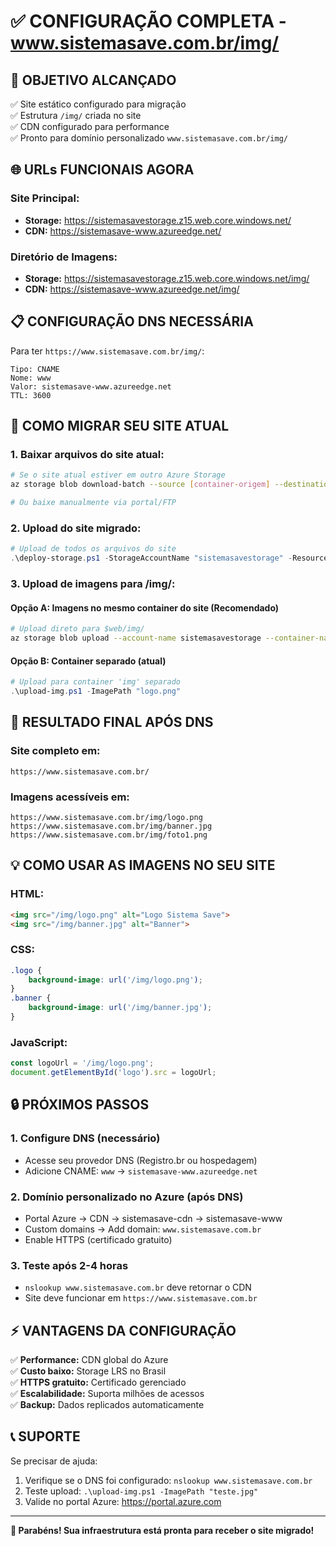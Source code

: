 # ✅ CONFIGURAÇÃO COMPLETA - www.sistemasave.com.br/img/

## 🎯 **OBJETIVO ALCANÇADO**
✅ Site estático configurado para migração  
✅ Estrutura `/img/` criada no site  
✅ CDN configurado para performance  
✅ Pronto para domínio personalizado `www.sistemasave.com.br/img/`  

## 🌐 **URLs FUNCIONAIS AGORA**

### **Site Principal:**
- **Storage:** https://sistemasavestorage.z15.web.core.windows.net/
- **CDN:** https://sistemasave-www.azureedge.net/

### **Diretório de Imagens:**
- **Storage:** https://sistemasavestorage.z15.web.core.windows.net/img/
- **CDN:** https://sistemasave-www.azureedge.net/img/

## 📋 **CONFIGURAÇÃO DNS NECESSÁRIA**

Para ter `https://www.sistemasave.com.br/img/`:

```
Tipo: CNAME
Nome: www
Valor: sistemasave-www.azureedge.net
TTL: 3600
```

## 🚀 **COMO MIGRAR SEU SITE ATUAL**

### **1. Baixar arquivos do site atual:**
```bash
# Se o site atual estiver em outro Azure Storage
az storage blob download-batch --source [container-origem] --destination ./site-atual --account-name [storage-atual]

# Ou baixe manualmente via portal/FTP
```

### **2. Upload do site migrado:**
```powershell
# Upload de todos os arquivos do site
.\deploy-storage.ps1 -StorageAccountName "sistemasavestorage" -ResourceGroupName "RG-SAVE-STORAGE"
```

### **3. Upload de imagens para /img/:**

#### **Opção A: Imagens no mesmo container do site (Recomendado)**
```bash
# Upload direto para $web/img/
az storage blob upload --account-name sistemasavestorage --container-name '$web' --name "img/logo.png" --file "logo.png" --content-type "image/png"
```

#### **Opção B: Container separado (atual)**
```powershell
# Upload para container 'img' separado
.\upload-img.ps1 -ImagePath "logo.png"
```

## 🎯 **RESULTADO FINAL APÓS DNS**

### **Site completo em:**
```
https://www.sistemasave.com.br/
```

### **Imagens acessíveis em:**
```
https://www.sistemasave.com.br/img/logo.png
https://www.sistemasave.com.br/img/banner.jpg
https://www.sistemasave.com.br/img/foto1.png
```

## 💡 **COMO USAR AS IMAGENS NO SEU SITE**

### **HTML:**
```html
<img src="/img/logo.png" alt="Logo Sistema Save">
<img src="/img/banner.jpg" alt="Banner">
```

### **CSS:**
```css
.logo {
    background-image: url('/img/logo.png');
}
.banner {
    background-image: url('/img/banner.jpg');
}
```

### **JavaScript:**
```javascript
const logoUrl = '/img/logo.png';
document.getElementById('logo').src = logoUrl;
```

## 🔒 **PRÓXIMOS PASSOS**

### **1. Configure DNS** (necessário)
- Acesse seu provedor DNS (Registro.br ou hospedagem)
- Adicione CNAME: `www` → `sistemasave-www.azureedge.net`

### **2. Domínio personalizado no Azure** (após DNS)
- Portal Azure → CDN → sistemasave-cdn → sistemasave-www
- Custom domains → Add domain: `www.sistemasave.com.br`
- Enable HTTPS (certificado gratuito)

### **3. Teste após 2-4 horas**
- `nslookup www.sistemasave.com.br` deve retornar o CDN
- Site deve funcionar em `https://www.sistemasave.com.br`

## ⚡ **VANTAGENS DA CONFIGURAÇÃO**

✅ **Performance:** CDN global do Azure  
✅ **Custo baixo:** Storage LRS no Brasil  
✅ **HTTPS gratuito:** Certificado gerenciado  
✅ **Escalabilidade:** Suporta milhões de acessos  
✅ **Backup:** Dados replicados automaticamente  

## 📞 **SUPORTE**

Se precisar de ajuda:
1. Verifique se o DNS foi configurado: `nslookup www.sistemasave.com.br`
2. Teste upload: `.\upload-img.ps1 -ImagePath "teste.jpg"`
3. Valide no portal Azure: https://portal.azure.com

---
**🎉 Parabéns! Sua infraestrutura está pronta para receber o site migrado!**
